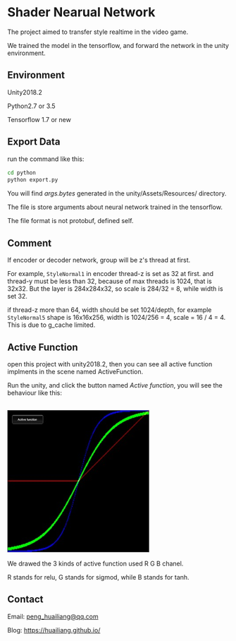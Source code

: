 
# Shader Nearual Network

The project aimed to transfer style  realtime in the video game. 

We trained the model in the tensorflow, and forward the network in the unity environment.


## Environment

Unity2018.2 

Python2.7 or 3.5 

Tensorflow 1.7 or new


## Export Data

run the command like this:

```sh
cd python
python export.py
```

You will find *args.bytes* generated in the unity/Assets/Resources/ directory. 

The file is store arguments about neural network trained in the tensorflow.

The file format is not protobuf, defined self.

## Comment

If encoder or decoder network, group will be z's thread at first. 

For example,  `StyleNormal1` in encoder thread-z is set as 32 at first. and thread-y must be less than 32, because of max threads is 1024, that is 32x32. But the layer is 284x284x32, so scale is 284/32 = 8, while width is set 32.

if thread-z more than 64, width should be set 1024/depth, for example `StyleNormal5` shape is 16x16x256, width is 1024/256 = 4, scale = 16 / 4 = 4.
This is due to g_cache limited.




## Active Function

open this project with unity2018.2, then you can see all active function implments in the scene named ActiveFunction.

Run the unity, and click the button named *Active function*, you will see the behaviour like this:

<br><img src='image/model1.jpg'><br>

We drawed the 3 kinds of active function used R G B chanel.

R stands for relu, G stands for sigmod, while B stands for tanh.


## Contact

Email: peng_huailiang@qq.com

Blog:  https://huailiang.github.io/